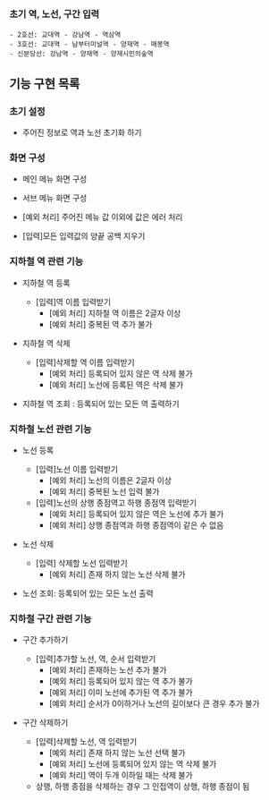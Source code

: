 

### 초기 역, 노선, 구간 입력

```
- 2호선: 교대역 - 강남역 - 역삼역
- 3호선: 교대역 - 남부터미널역 - 양재역 - 매봉역
- 신분당선: 강남역 - 양재역 - 양재시민의숲역
```



## 기능 구현 목록

### 초기 설정

- 주어진 정보로 역과 노선 초기화 하기

### 화면 구성

- 메인 메뉴 화면 구성
- 서브 메뉴 화면 구성
- [예외 처리] 주어진 메뉴 값 이외에 값은 에러 처리



- [입력]모든 입력값의 양끝 공백 지우기

  

### 지하철 역 관련 기능

- 지하철 역 등록
  - [입력]역 이름 입력받기    
    - [예외 처리] 지하철 역 이름은 2글자 이상
    - [예외 처리] 중복된 역 추가 불가


- 지하철 역 삭제
  - [입력]삭제할 역 이름 입력받기
    - [예외 처리] 등록되어 있지 않은 역 삭제 불가
    - [예외 처리] 노선에 등록된 역은 삭제 불가
- 지하철 역 조회 : 등록되어 있는 모든 역 출력하기



### 지하철 노선 관련 기능

- 노선 등록

  - [입력]노선 이름 입력받기
    - [예외 처리] 노선의 이름은 2글자 이상
    - [예외 처리] 중복된 노선 입력 불가
  - [입력]노선의 상행 종점역고 하행 종점역 입력받기
    - [예외 처리] 등록되어 있지 않은 역은 노선에 추가 불가
    - [예외 처리] 상행 종점역과 하행 종점역이 같은 수 없음

- 노선 삭제

  - [입력] 삭제할 노선 입력받기
    - [예외 처리] 존재 하지 않는 노선 삭제 불가

- 노선 조회: 등록되어 있는 모든 노선 출력

  

### 지하철 구간 관련 기능

- 구간 추가하기

  - [입력]추가할 노선, 역, 순서 입력받기
    - [예외 처리] 존재하는 노선 추가 불가
    - [예외 처리] 등록되어 있지 않는 역 추가 불가
    - [예외 처리] 이미 노선에 추가된 역 추가 불가
    - [예외 처리] 순서가 0이하거나 노선의 길이보다 큰 경우 추가 불가

- 구간 삭제하기

  - [입력]삭제할 노선, 역 입력받기
    - [예외 처리] 존재 하지 않는 노선 선택 불가
    - [예외 처리] 노선에 등록되어 있지 않는 역 삭제 불가
    - [예외 처리] 역이 두개 이하일 때는 삭제 불가
  - 상행, 하행 종점을 삭제하는 경우 그 인접역이 상행, 하행 종점이 됨
